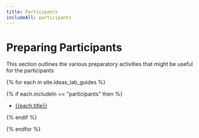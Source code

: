 ```yaml
---
title: Participants
includeAll: participants
---
```

# Preparing Participants

This section outlines the various preparatory activities that might be useful for the participants

{% for each in site.ideas_lab_guides %}

{% if each.includeIn == "participants" then %}

* [{{each.title}}]({{each.title}})

{% endif %}

{% endfor %}